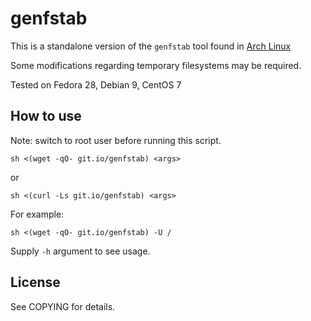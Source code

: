 # genfstab

This is a standalone version of the `genfstab` tool found in [Arch Linux](https://www.archlinux.org/) 

Some modifications regarding temporary filesystems may be required.

Tested on Fedora 28, Debian 9, CentOS 7

## How to use
Note: switch to root user before running this script.

`sh <(wget -qO- git.io/genfstab) <args>`

or

`sh <(curl -Ls git.io/genfstab) <args>`
  
For example:

`sh <(wget -qO- git.io/genfstab) -U /`

Supply `-h` argument to see usage.

## License

See COPYING for details.

